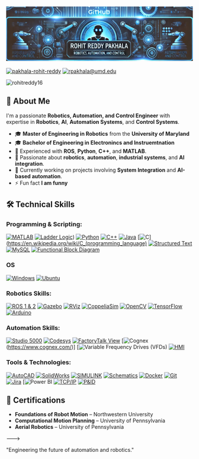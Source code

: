 
![MasterHead](github_banner_3.png)

<p align="left">
<a href="https://linkedin.com/in/pakhala-rohit-reddy" target="blank"><img align="center" src="https://img.shields.io/badge/LinkedIn-0077B5?style=for-the-badge&logo=linkedin&logoColor=white" alt="pakhala-rohit-reddy"/></a>
<a href="mailto:rpakhala@umd.edu" target="blank"><img align="center" src="https://img.shields.io/badge/Gmail-D14836?style=for-the-badge&logo=gmail&logoColor=white" alt="rpakhala@umd.edu"/></a>
</p>

<p align="left"> <img src="https://komarev.com/ghpvc/?username=rohitreddy16&label=Profile%20views&color=0e75b6&style=flat" alt="rohitreddy16" /> </p>

## 🚀 About Me

I'm a passionate **Robotics, Automation, and Control Engineer** with expertise in **Robotics**, **AI**, **Automation Systems**, and **Control Systems**.

- 🎓 **Master of Engineering in Robotics** from the **University of Maryland**
- 🎓 **Bachelor of Engineering in Electronincs and Instruemtnation**
- 💼 Experienced with **ROS**, **Python**, **C++**, and **MATLAB**.
- 🌱 Passionate about **robotics**, **automation**, **industrial systems**, and **AI integration**.
- 🔭 Currently working on projects involving **System Integration** and **AI-based automation**.
- ⚡ Fun fact **I am funny**

## 🛠 Technical Skills

### **Programming & Scripting:**
[![MATLAB](https://img.shields.io/badge/MATLAB-0076A8?style=for-the-badge&logo=mathworks&logoColor=white)](https://www.mathworks.com/products/matlab.html)
[![Ladder Logic](https://img.shields.io/badge/Ladder%20Logic-000000?style=for-the-badge&logoColor=white)](https://en.wikipedia.org/wiki/Ladder_logic))
[![Python](https://img.shields.io/badge/Python-3670A0?style=for-the-badge&logo=python&logoColor=ffdd54)](https://www.python.org/)
[![C++](https://img.shields.io/badge/C++-00599C?style=for-the-badge&logo=cplusplus&logoColor=white)](https://en.cppreference.com/w/)
[![Java](https://img.shields.io/badge/Java-ED8B00?style=for-the-badge&logo=java&logoColor=white)](https://www.java.com/)
[![C](https://img.shields.io/badge/C-00599C?style=for-the-badge&logo=c&logoColor=white)](https://en.wikipedia.org/wiki/C_(programming_language)
[![Structured Text](https://img.shields.io/badge/Structured%20Text-000000?style=for-the-badge&logoColor=white)](https://www.codesys.com/products/codesys-engineering/codesys-programming-system.html)
[![MySQL](https://img.shields.io/badge/MySQL-4479A1?style=for-the-badge&logo=mysql&logoColor=white)](https://www.mysql.com/)
[![Functional Block Diagram](https://img.shields.io/badge/Functional%20Block%20Diagram-000000?style=for-the-badge&logoColor=white)](https://en.wikipedia.org/wiki/Function_block_diagram)

### **OS**
[![Windows](https://img.shields.io/badge/Windows-0078D6?style=for-the-badge&logo=windows&logoColor=white)](https://www.microsoft.com/en-us/windows)
[![Ubuntu](https://img.shields.io/badge/Ubuntu-E95420?style=for-the-badge&logo=ubuntu&logoColor=white)](https://ubuntu.com/download/desktop)

### **Robotics Skills:**
[![ROS 1 & 2](https://img.shields.io/badge/ROS-22314E?style=for-the-badge&logo=ros&logoColor=white)](https://www.ros.org/)
[![Gazebo](https://img.shields.io/badge/Gazebo-9C27B0?style=for-the-badge&logo=gazebo&logoColor=white)](https://gazebosim.org/home)
[![RViz](https://img.shields.io/badge/RViz-9C27B0?style=for-the-badge&logo=rviz&logoColor=white)](https://wiki.ros.org/rviz)
[![CoppeliaSim](https://img.shields.io/badge/CoppeliaSim-0A0A0A?style=for-the-badge&logoColor=white)](https://www.coppeliarobotics.com/)
[![OpenCV](https://img.shields.io/badge/OpenCV-5C3EE8?style=for-the-badge&logo=opencv&logoColor=white)](https://opencv.org/)
[![TensorFlow](https://img.shields.io/badge/TensorFlow-FF6F00?style=for-the-badge&logo=tensorflow&logoColor=white)](https://www.tensorflow.org/)
[![Arduino](https://img.shields.io/badge/Arduino-00979D?style=for-the-badge&logo=arduino&logoColor=white)](https://www.arduino.cc/)

### **Automation Skills:**
[![Studio 5000](https://img.shields.io/badge/RSLogix%205000-000000?style=for-the-badge&logoColor=white)](https://www.rockwellautomation.com/en-us/products/software/factorytalk/designsuite/studio-5000.html)
[![Codesys](https://img.shields.io/badge/Codesys%20Visualization-000000?style=for-the-badge&logoColor=white)](https://www.codesys.com/)
[![FactoryTalk View](https://img.shields.io/badge/FactoryTalk%20View-000000?style=for-the-badge&logoColor=white)](https://www.rockwellautomation.com/en-us/products/software/factorytalk/operationsuite/view/factorytalk-view-site-edition.html)
[![Cognex](https://img.shields.io/badge/Cognex-FFDB00?style=for-the-badge&logoColor=black)(https://www.cognex.com/)]
[![Variable Frequency Drives (VFDs)](https://img.shields.io/badge/VFDs-000000?style=for-the-badge&logoColor=white)
[![HMI](https://img.shields.io/badge/HMI%20Design-000000?style=for-the-badge&logoColor=white)](https://www.codesys.com/products/codesys-visualization/hmi.html)

### **Tools & Technologies:**
[![AutoCAD](https://img.shields.io/badge/AutoCAD-EE3124?style=for-the-badge&logo=autodesk&logoColor=white)](https://www.autodesk.com/products/autocad/overview?term=1-YEAR&tab=subscription#overview)
[![SolidWorks](https://img.shields.io/badge/SolidWorks-FF8C00?style=for-the-badge&logo=solidworks&logoColor=white)](https://my.solidworks.com/)
[![SIMULINK](https://img.shields.io/badge/SIMULINK-0076A8?style=for-the-badge&logo=matlab&logoColor=white)](https://www.mathworks.com/products/simulink.html)
[![Schematics](https://img.shields.io/badge/Schematics-000000?style=for-the-badge&logoColor=white)](https://en.wikipedia.org/wiki/Schematic)
[![Docker](https://img.shields.io/badge/Docker-2496ED?style=for-the-badge&logo=docker&logoColor=white)](https://www.docker.com/)
[![Git](https://img.shields.io/badge/Git-F05032?style=for-the-badge&logo=git&logoColor=white)](https://git-scm.com/)
[![Jira](https://img.shields.io/badge/Jira-0052CC?style=for-the-badge&logo=jira&logoColor=white)](https://www.atlassian.com/software/jira)
[![Power BI](https://img.shields.io/badge/Power_BI-F2C811?style=for-the-badge&logo=powerbi&logoColor=black)
[![TCP/IP](https://img.shields.io/badge/TCP/IP-000000?style=for-the-badge&logoColor=white)](https://www.rtautomation.com/technologies/modbus-tcpip/?srsltid=AfmBOooRhiL3tCB7g36H2fap-DlzOkVcLG2M9HvxH4VIyedkkqB-4P4-)
[![P&ID](https://img.shields.io/badge/P%26ID-000000?style=for-the-badge&logoColor=white)](https://en.wikipedia.org/wiki/Piping_and_instrumentation_diagram)
 

## 📜 Certifications

- **Foundations of Robot Motion** – Northwestern University
- **Computational Motion Planning** – University of Pennsylvania
- **Aerial Robotics** – University of Pennsylvania

--->

"Engineering the future of automation and robotics."
